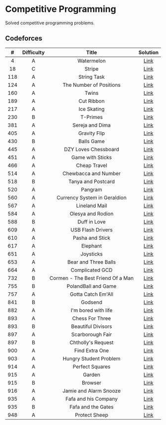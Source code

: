# Competitive Programming

Solved competitive programming problems.

## Codeforces

| # | Difficulty | Title | Solution |
| :--: | :--: | :--: | :--: |
| 4 | A | Watermelon | [Link](codeforces/4A.py) |
| 18 | C | Stripe | [Link](codeforces/18C.py) |
| 118 | A | String Task | [Link](codeforces/118A.py) |
| 124 | A | The Number of Positions | [Link](codeforces/124A.py) |
| 160 | A | Twins | [Link](codeforces/160A.py) |
| 189 | A | Cut Ribbon | [Link](codeforces/189A.py) |
| 217 | A | Ice Skating | [Link](codeforces/217A.py) |
| 230 | B | T-Primes | [Link](codeforces/230B.py) |
| 381 | A | Sereja and Dima | [Link](codeforces/381A.py) |
| 405 | A | Gravity Flip | [Link](codeforces/405A.py) |
| 430 | B | Balls Game | [Link](codeforces/430B.py) |
| 445 | A | DZY Loves Chessboard | [Link](codeforces/445A.py) |
| 451 | A | Game with Sticks | [Link](codeforces/451A.py) |
| 466 | A | Cheap Travel | [Link](codeforces/466A.py) |
| 514 | A | Chewbacca and Number | [Link](codeforces/514A.py) |
| 518 | B | Tanya and Postcard | [Link](codeforces/518B.py) |
| 520 | A | Pangram | [Link](codeforces/520A.py) |
| 560 | A | Currency System in Geraldion | [Link](codeforces/560A.py) |
| 567 | A | Lineland Mail | [Link](codeforces/567A.py) |
| 584 | A | Olesya and Rodion | [Link](codeforces/584A.py) |
| 588 | B | Duff in Love | [Link](codeforces/588B.py) |
| 609 | A | USB Flash Drivers | [Link](codeforces/609A.py) |
| 610 | A | Pasha and Stick | [Link](codeforces/610A.py) |
| 617 | A | Elephant | [Link](codeforces/617A.py) |
| 651 | A | Joysticks | [Link](codeforces/651A.py) |
| 653 | A | Bear and Three Balls | [Link](codeforces/653A.py) |
| 664 | A | Complicated GCD | [Link](codeforces/664A.py) |
| 732 | B | Cormen - The Best Friend Of a Man | [Link](codeforces/732B.py) |
| 755 | B | PolandBall and Game | [Link](codeforces/755B.py) |
| 757 | A | Gotta Catch Em'All | [Link](codeforces/757A.py) |
| 841 | B | Godsend | [Link](codeforces/841B.py) |
| 882 | A | I'm bored with life | [Link](codeforces/882A.py) |
| 893 | A | Chess For Three | [Link](codeforces/893A.py) |
| 893 | B | Beautiful Divisors | [Link](codeforces/893B.py) |
| 897 | A | Scarborough Fair | [Link](codeforces/897A.py) |
| 897 | B | Chtholly's Request | [Link](codeforces/897B.py) |
| 900 | A | Find Extra One | [Link](codeforces/900A.py) |
| 903 | A | Hungry Student Problem | [Link](codeforces/903A.py) |
| 914 | A | Perfect Squares | [Link](codeforces/914A.py) |
| 915 | A | Garden | [Link](codeforces/915A.py) |
| 915 | B | Browser | [Link](codeforces/915B.py) |
| 916 | A | Jamie and Alarm Snooze | [Link](codeforces/916A.py) |
| 935 | A | Fafa and his Company | [Link](codeforces/935A.py) |
| 935 | B | Fafa and the Gates | [Link](codeforces/935B.py) |
| 948 | A | Protect Sheep | [Link](codeforces/948A.py) |